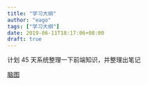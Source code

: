```yaml
---
title: "学习大纲"
author: "eago"
tags: ["学习大纲"]
date: 2019-06-11T18:17:06+08:00
draft: true
---
```


计划 45 天系统整理一下前端知识，并整理出笔记

[脑图](http://naotu.baidu.com/file/71c299fdf9c35d6dd700e51f0e82f3f6?token=55f31c7103346143)
